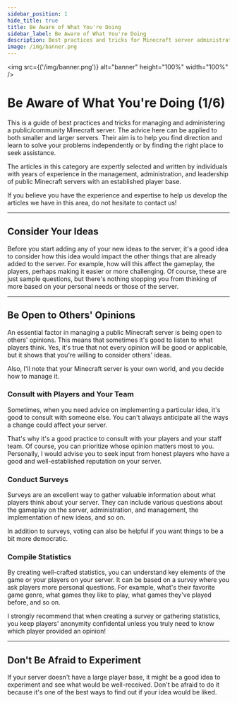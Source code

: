 ```yaml
---
sidebar_position: 1
hide_title: true
title: Be Aware of What You're Doing
sidebar_label: Be Aware of What You're Doing
description: Best practices and tricks for Minecraft server administration - Be Aware of What You're Doing
image: /img/banner.png
---
```


<img src={('/img/banner.png')} alt="banner" height="100%" width="100%" />

<div class="text--center">
<h1>Be Aware of What You're Doing (1/6)</h1>
</div>

This is a guide of best practices and tricks for managing and administering a public/community Minecraft server.
The advice here can be applied to both smaller and larger servers. Their aim is to help you find direction
and learn to solve your problems independently or by finding the right place to seek assistance.

The articles in this category are expertly selected and written by individuals with years of experience in
the management, administration, and leadership of public Minecraft servers with an established player base.

If you believe you have the experience and expertise to help us develop the articles we have in this area,
do not hesitate to contact us!

---

## Consider Your Ideas
Before you start adding any of your new ideas to the server, it's a good idea to consider how this idea would impact
the other things that are already added to the server. For example, how will this affect the gameplay, the players,
perhaps making it easier or more challenging. Of course, these are just sample questions, but there's nothing stopping
you from thinking of more based on your personal needs or those of the server.

---

## Be Open to Others' Opinions
An essential factor in managing a public Minecraft server is being open to others' opinions. This means that sometimes it's good to listen to what players think. Yes, it's true that not every opinion will be good or applicable, but it shows that you're willing to consider others' ideas.

Also, I'll note that your Minecraft server is your own world, and you decide how to manage it.

### Consult with Players and Your Team
Sometimes, when you need advice on implementing a particular idea, it's good to consult with someone else. You can't always anticipate all the ways a change could affect your server.

That's why it's a good practice to consult with your players and your staff team. Of course, you can prioritize whose opinion matters most to you. Personally, I would advise you to seek input from honest players who have a good and well-established reputation on your server.

### Conduct Surveys
Surveys are an excellent way to gather valuable information about what players think about your server. They can include various questions about the gameplay on the server, administration, and management, the implementation of new ideas, and so on.

In addition to surveys, voting can also be helpful if you want things to be a bit more democratic.

### Compile Statistics
By creating well-crafted statistics, you can understand key elements of the game or your players on your server. It can be based on a survey where you ask players more personal questions. For example, what's their favorite game genre, what games they like to play, what games they've played before, and so on.

I strongly recommend that when creating a survey or gathering statistics, you keep players' anonymity confidental unless you truly need to know which player provided an opinion!

---

## Don't Be Afraid to Experiment
If your server doesn't have a large player base, it might be a good idea to experiment and see what would be well-received. Don't be afraid to do it because it's one of the best ways to find out if your idea would be liked.